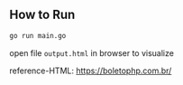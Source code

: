 
## How to Run

```bash
go run main.go
```

open file `output.html` in browser to visualize

reference-HTML: https://boletophp.com.br/
